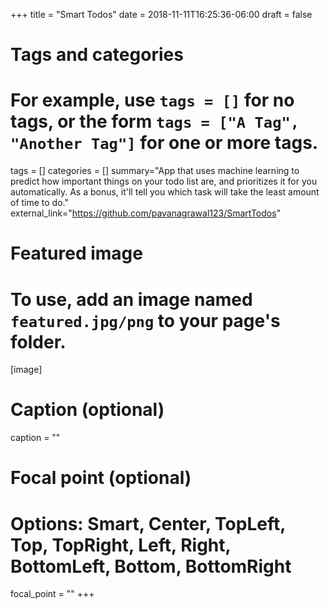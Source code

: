 +++
title = "Smart Todos"
date = 2018-11-11T16:25:36-06:00
draft = false

# Tags and categories
# For example, use `tags = []` for no tags, or the form `tags = ["A Tag", "Another Tag"]` for one or more tags.
tags = []
categories = []
summary="App that uses machine learning to predict how important things on your todo list are, and prioritizes it for you automatically. As a bonus, it'll tell you which task will take the least amount of time to do."
external_link="https://github.com/pavanagrawal123/SmartTodos"
# Featured image
# To use, add an image named `featured.jpg/png` to your page's folder. 
[image]
  # Caption (optional)
  caption = ""

  # Focal point (optional)
  # Options: Smart, Center, TopLeft, Top, TopRight, Left, Right, BottomLeft, Bottom, BottomRight
  focal_point = ""
+++
